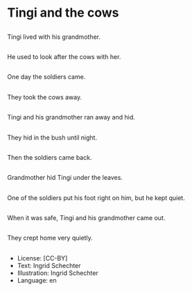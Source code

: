 # Tingi and the cows

##
Tingi lived with his
grandmother.

##
He used to look after
the cows with her.

##
One day the soldiers
came.

##
They took the cows
away.

##
Tingi and his
grandmother ran away
and hid.

##
They hid in the bush
until night.

##
Then the soldiers
came back.

##
Grandmother hid Tingi
under the leaves.

##
One of the soldiers put
his foot right on him,
but he kept quiet.

##
When it was safe, Tingi
and his grandmother
came out.

##
They crept home very
quietly.

##
* License: [CC-BY]
* Text: Ingrid Schechter
* Illustration: Ingrid Schechter
* Language: en
